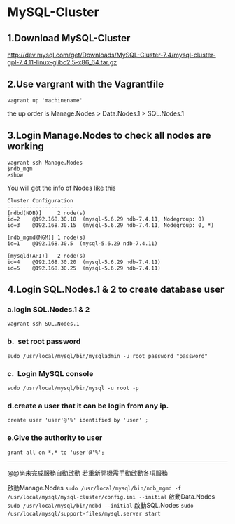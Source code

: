 # MySQL-Cluster

## 1.Download MySQL-Cluster

http://dev.mysql.com/get/Downloads/MySQL-Cluster-7.4/mysql-cluster-gpl-7.4.11-linux-glibc2.5-x86_64.tar.gz

## 2.Use vargrant with the Vagrantfile

`vagrant up 'machinename'`

the up order is Manage.Nodes > Data.Nodes.1 > SQL.Nodes.1 


## 3.Login Manage.Nodes to check all nodes are working 
`vagrant ssh Manage.Nodes` <br>
`$ndb_mgm` <br>
`>show` <br>

You will get the info of Nodes like this

    Cluster Configuration 
    ---------------------
    [ndbd(NDB)]     2 node(s)
    id=2    @192.168.30.10  (mysql-5.6.29 ndb-7.4.11, Nodegroup: 0)
    id=3    @192.168.30.15  (mysql-5.6.29 ndb-7.4.11, Nodegroup: 0, *)

    [ndb_mgmd(MGM)] 1 node(s)
    id=1    @192.168.30.5  (mysql-5.6.29 ndb-7.4.11)

    [mysqld(API)]   2 node(s)
    id=4    @192.168.30.20  (mysql-5.6.29 ndb-7.4.11)
    id=5    @192.168.30.25  (mysql-5.6.29 ndb-7.4.11)



## 4.Login SQL.Nodes.1 & 2 to create database user

###  a.login SQL.Nodes.1 & 2
`vagrant ssh SQL.Nodes.1`
### b. set root password
`sudo /usr/local/mysql/bin/mysqladmin -u root password "password"`
### c. Login MySQL console
`sudo /usr/local/mysql/bin/mysql -u root -p`
### d.create a user that it can be login from any ip.
`create user 'user'@'%' identified by 'user' ;`
### e.Give the authority to user
`grant all on *.* to 'user'@'%';`


---------------------------------------

@@尚未完成服務自動啟動 若重新開機需手動啟動各項服務

啟動Manage.Nodes
`sudo /usr/local/mysql/bin/ndb_mgmd -f /usr/local/mysql/mysql-cluster/config.ini --initial`
啟動Data.Nodes
`sudo /usr/local/mysql/bin/ndbd --initial`
啟動SQL.Nodes
`sudo /usr/local/mysql/support-files/mysql.server start`
  
